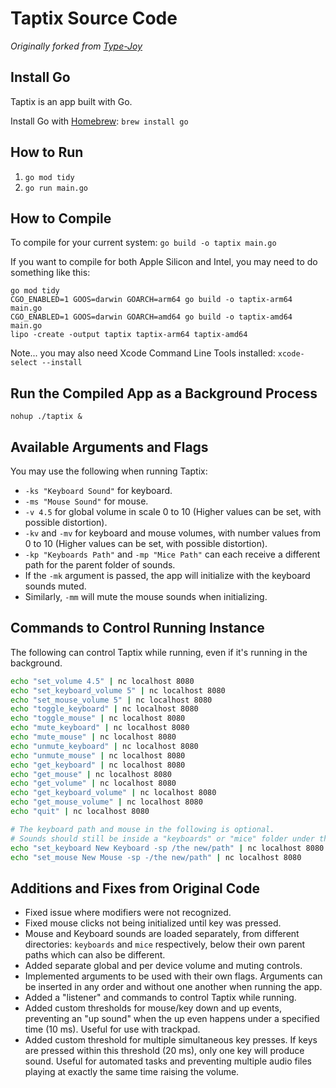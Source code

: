 # Taptix Source Code
*Originally forked from [Type-Joy](https://github.com/webdevcody/type-joy)*

## Install Go
Taptix is an app built with Go.

Install Go with [Homebrew](https://brew.sh/):
`brew install go`

## How to Run
1. `go mod tidy`
2. `go run main.go`

## How to Compile
To compile for your current system:
`go build -o taptix main.go`

If you want to compile for both Apple Silicon and Intel, you may need to do something like this:
```
go mod tidy
CGO_ENABLED=1 GOOS=darwin GOARCH=arm64 go build -o taptix-arm64 main.go
CGO_ENABLED=1 GOOS=darwin GOARCH=amd64 go build -o taptix-amd64 main.go
lipo -create -output taptix taptix-arm64 taptix-amd64
```

Note... you may also need Xcode Command Line Tools installed: `xcode-select --install`

## Run the Compiled App as a Background Process
`nohup ./taptix &`

## Available Arguments and Flags
  You may use the following when running Taptix:
  * `-ks "Keyboard Sound"` for keyboard.
  * `-ms "Mouse Sound"` for mouse.
  * `-v 4.5` for global volume in scale 0 to 10 (Higher values can be set, with possible distortion).
  * `-kv` and `-mv` for keyboard and mouse volumes, with number values from 0 to 10 (Higher values can be set, with possible distortion).
  * `-kp "Keyboards Path"` and `-mp "Mice Path"` can each receive a different path for the parent folder of sounds.
  * If the `-mk` argument is passed, the app will initialize with the keyboard sounds muted. 
  * Similarly, `-mm` will mute the mouse sounds when initializing.

## Commands to Control Running Instance
The following can control Taptix while running, even if it's running in the background.

```bash
echo "set_volume 4.5" | nc localhost 8080
echo "set_keyboard_volume 5" | nc localhost 8080
echo "set_mouse_volume 5" | nc localhost 8080
echo "toggle_keyboard" | nc localhost 8080
echo "toggle_mouse" | nc localhost 8080
echo "mute_keyboard" | nc localhost 8080
echo "mute_mouse" | nc localhost 8080
echo "unmute_keyboard" | nc localhost 8080
echo "unmute_mouse" | nc localhost 8080
echo "get_keyboard" | nc localhost 8080
echo "get_mouse" | nc localhost 8080
echo "get_volume" | nc localhost 8080
echo "get_keyboard_volume" | nc localhost 8080
echo "get_mouse_volume" | nc localhost 8080
echo "quit" | nc localhost 8080

# The keyboard path and mouse in the following is optional. 
# Sounds should still be inside a "keyboards" or "mice" folder under the new path.
echo "set_keyboard New Keyboard -sp /the new/path" | nc localhost 8080
echo "set_mouse New Mouse -sp -/the new/path" | nc localhost 8080
```

## Additions and Fixes from Original Code
* Fixed issue where modifiers were not recognized.
* Fixed mouse clicks not being initialized until key was pressed.
* Mouse and Keyboard sounds are loaded separately, from different directories: `keyboards` and `mice` respectively, below their own parent paths which can also be different.
* Added separate global and per device volume and muting controls.
* Implemented arguments to be used with their own flags. Arguments can be inserted in any order and without one another when running the app.
* Added a "listener" and commands to control Taptix while running.
* Added custom thresholds for mouse/key down and up events, preventing an "up sound" when the up even happens under a specified time (10 ms). Useful for use with trackpad.
* Added custom threshold for multiple simultaneous key presses. If keys are pressed within this threshold (20 ms), only one key will produce sound. Useful for automated tasks and preventing multiple audio files playing at exactly the same time raising the volume.
